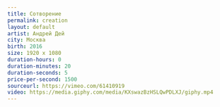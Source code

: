 ```yaml
---
title: Сотворение
permalink: creation
layout: default
artist: Андрей Дей
city: Москва
birth: 2016
size: 1920 x 1080
duration-hours: 0
duration-minutes: 20
duration-seconds: 5
price-per-second: 1500
sourceurl: https://vimeo.com/61410919
video: https://media.giphy.com/media/KXswazBzHSLQwPDLXJ/giphy.mp4
---
```

